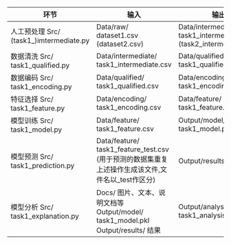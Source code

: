 | 环节                                                         | 输入                                                         | 输出                                                         |
| ------------------------------------------------------------ | ------------------------------------------------------------ | ------------------------------------------------------------ |
| 人工预处理                  Src/ (task1_)imtermediate.py     | Data/raw/                                                 dataset1.csv                                            (dataset2.csv) | Data/intermediate/  task1_intermediate.csv (task2_intermediate.csv) |
| 数据清洗                       Src/         task1_qualified.py | Data/intermediate/  task1_intermediate.csv                   | Data/qualified/                         task1_qualified.csv  |
| 数据编码                         Src/       task1_encoding.py | Data/qualified/  task1_qualified.csv                         | Data/encoding/                        task1_encoding.csv     |
| 特征选择                          Src/           task1_feature.py | Data/encoding/ task1_encoding.csv                            | Data/feature/                                 task1_feature.csv |
| 模型训练                         Src/          task1_model.py | Data/feature/ task1_feature.csv                              | Output/model/                              task1_model.pkl   |
| 模型预测                       Src/    task1_prediction.py   | Data/feature/                       task1_feature_test.csv                                               (用于预测的数据集重复上述操作生成该文件,文件名以_test作区分) | Output/results/                                                     结果 |
| 模型分析                      Src/ task1_explanation.py      | Docs/                                                                         图片、文本、说明文档等                                                           Output/model/                                    task1_model.pkl                                   Output/results/                                                         结果 | Output/analysis/                    task1_analysis.docx      |